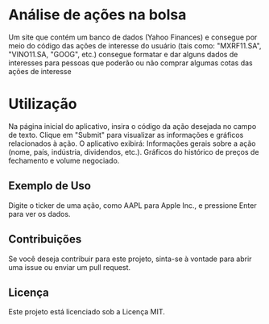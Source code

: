 # Análise de ações na bolsa
Um site que contém um banco de dados (Yahoo Finances) e consegue por meio do código das ações de interesse do usuário (tais como: "MXRF11.SA", "VINO11.SA, "GOOG", etc.) consegue formatar e dar alguns dados de interesses para pessoas que poderão ou não comprar algumas cotas das ações de interesse

# Utilização
Na página inicial do aplicativo, insira o código da ação desejada no campo de texto.
Clique em "Submit" para visualizar as informações e gráficos relacionados à ação.
O aplicativo exibirá:
Informações gerais sobre a ação (nome, país, indústria, dividendos, etc.).
Gráficos do histórico de preços de fechamento e volume negociado.
## Exemplo de Uso
Digite o ticker de uma ação, como AAPL para Apple Inc., e pressione Enter para ver os dados.

## Contribuições
Se você deseja contribuir para este projeto, sinta-se à vontade para abrir uma issue ou enviar um pull request.

## Licença
Este projeto está licenciado sob a Licença MIT.
